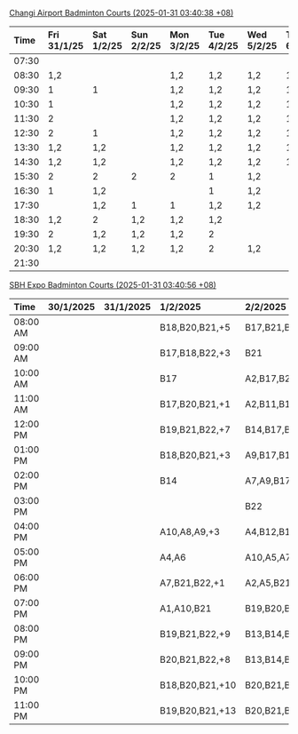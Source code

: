 [Changi Airport Badminton Courts (2025-01-31 03:40:38 +08)](https://www.carc.org.sg/FacilityBooking.aspx)

| Time   | Fri 31/1/25   | Sat 1/2/25   | Sun 2/2/25   | Mon 3/2/25   | Tue 4/2/25   | Wed 5/2/25   | Thu 6/2/25   |
|:-------|:--------------|:-------------|:-------------|:-------------|:-------------|:-------------|:-------------|
| 07:30  |               |              |              |              |              |              |              |
| 08:30  | 1,2           |              |              | 1,2          | 1,2          | 1,2          | 1,2          |
| 09:30  | 1             | 1            |              | 1,2          | 1,2          | 1,2          | 1,2          |
| 10:30  | 1             |              |              | 1,2          | 1,2          | 1,2          | 1,2          |
| 11:30  | 2             |              |              | 1,2          | 1,2          | 1,2          | 1,2          |
| 12:30  | 2             | 1            |              | 1,2          | 1,2          | 1,2          | 1,2          |
| 13:30  | 1,2           | 1,2          |              | 1,2          | 1,2          | 1,2          | 1,2          |
| 14:30  | 1,2           | 1,2          |              | 1,2          | 1,2          | 1,2          | 1,2          |
| 15:30  | 2             | 2            | 2            | 2            | 1            | 1,2          |              |
| 16:30  | 1             | 1,2          |              |              | 1            | 1,2          |              |
| 17:30  |               | 1,2          | 1            | 1            | 1,2          | 1,2          |              |
| 18:30  | 1,2           | 2            | 1,2          | 1,2          | 1,2          |              |              |
| 19:30  | 2             | 1,2          | 1,2          | 1,2          | 2            |              |              |
| 20:30  | 1,2           | 1,2          | 1,2          | 1,2          | 2            | 1,2          |              |
| 21:30  |               |              |              |              |              |              |              |

[SBH Expo Badminton Courts (2025-01-31 03:40:56 +08)](https://singaporebadmintonhall.getomnify.com/widgets/O3MRKGBH359GA55KHMG1RD)

| Time     | 30/1/2025   | 31/1/2025   | 1/2/2025        | 2/2/2025        | 3/2/2025        | 4/2/2025        | 5/2/2025        |
|:---------|:------------|:------------|:----------------|:----------------|:----------------|:----------------|:----------------|
| 08:00 AM |             |             | B18,B20,B21,+5  | B17,B21,B22,+7  | B20,B21,B22,+12 | B19,B21,B22,+14 | B19,B21,B22,+19 |
| 09:00 AM |             |             | B17,B18,B22,+3  | B21             | B15             | B19,B21,B22,+14 | B19,B21,B22,+19 |
| 10:00 AM |             |             | B17             | A2,B17,B21      |                 | B19,B20,B21,+17 | B19,B21,B22,+17 |
| 11:00 AM |             |             | B17,B20,B21,+1  | A2,B11,B17      | A7,A8,A9,+1     | B19,B20,B21,+17 | B19,B21,B22,+18 |
| 12:00 PM |             |             | B19,B21,B22,+7  | B14,B17,B20,+11 | B15,B16,B17,+4  | B19,B21,B22,+11 | B19,B21,B22,+19 |
| 01:00 PM |             |             | B18,B20,B21,+3  | A9,B17,B18,+8   | B19,B21,B22,+7  | B20,B21,B22,+10 | B19,B21,B22,+19 |
| 02:00 PM |             |             | B14             | A7,A9,B17,+2    | A7,A8           | B20,B21,B22,+15 | B19,B21,B22,+19 |
| 03:00 PM |             |             |                 | B22             | A8,B11          | A3,B11,B18,+2   | B19,B20,B21,+8  |
| 04:00 PM |             |             | A10,A8,A9,+3    | A4,B12,B13,+2   | B11             | A2,A3           | B15,B16,B21,+3  |
| 05:00 PM |             |             | A4,A6           | A10,A5,A7,+1    | B12,B13,B17,+5  | A3,B13,B14,+2   | B16             |
| 06:00 PM |             |             | A7,B21,B22,+1   | A2,A5,B21       | A10,A9,B21,+6   | B13,B14,B15,+6  | A10,B16,B21     |
| 07:00 PM |             |             | A1,A10,B21      | B19,B20,B21,+1  | B16,B19,B21,+11 | B19,B21,B22,+10 | A10,B21,B22     |
| 08:00 PM |             |             | B19,B21,B22,+9  | B13,B14,B16,+8  | B20,B21,B22,+17 |                 |                 |
| 09:00 PM |             |             | B20,B21,B22,+8  | B13,B14,B22,+10 | B20,B21,B22,+18 |                 |                 |
| 10:00 PM |             |             | B18,B20,B21,+10 | B20,B21,B22,+17 | A10,A8,A9,+7    | A10,A8,A9,+7    | A10,A8,A9,+7    |
| 11:00 PM |             |             | B19,B20,B21,+13 | B20,B21,B22,+18 | A10,A8,A9,+7    | A10,A8,A9,+7    | A10,A8,A9,+7    |
